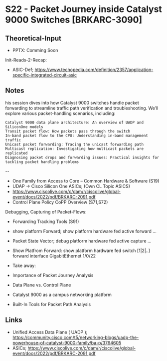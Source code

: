 # S22 - Packet Journey inside Catalyst 9000 Switches [BRKARC-3090]

## Theoretical-Input

  - PPTX: Comming Soon

Init-Reads-2-Recap:

- ASIC-Def; https://www.techopedia.com/definition/2357/application-specific-integrated-circuit-asic

## Notes

his session dives into how Catalyst 9000 switches handle packet forwarding to streamline traffic path verification and troubleshooting. We’ll explore various packet-handling scenarios, including:

    Catalyst 9000 data plane architecture: An overview of UADP and SiliconOne models
    Transit packet flow: How packets pass through the switch
    In-band packet flow to the CPU: Understanding in-band management traffic
    Unicast packet forwarding: Tracing the unicast forwarding path
    Multicast replication: Investigating how multicast packets are replicated
    Diagnosing packet drops and forwarding issues: Practical insights for tackling packet handling problems

--
 - One Family from Access to Core – Common Hardware & Software (S19)
 - UDAP -> Cisco Silicon One ASICs; (Own CL Topic ASICS)
  - https://www.ciscolive.com/c/dam/r/ciscolive/global-event/docs/2022/pdf/BRKARC-2091.pdf 
 - Control Plane Policy CoPP Overview (S71,S72)
 
 Debugging, Capturing of Packet-Flows:
 - Forwarding Tracking Tools (S91)
  - show platform Forward; show platform hardware fed active forward … 
  - Packet State Vector; debug platform hardware fed active capture …
  - Show Platfrom Forward: show platform hardware fed switch [1|2|..] forward interface GigabitEthernet 1/0/22

 - Take away:
  - Importance of Packet Journey Analysis
  - Data Plane vs. Control Plane
  - Catalyst 9000 as a campus networking platform
  - Built-In Tools for Packet Path Analysis

## Links

- Unified Access Data Plane ( UADP ); https://community.cisco.com/t5/networking-blogs/uadp-the-powerhouse-of-catalyst-9000-family/ba-p/3764605
- ASICs; https://www.ciscolive.com/c/dam/r/ciscolive/global-event/docs/2022/pdf/BRKARC-2091.pdf